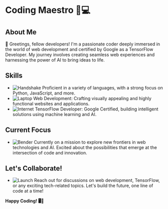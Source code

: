 # Coding Maestro 🚀💻

## About Me
👋 Greetings, fellow developers! I'm a passionate coder deeply immersed in the world of web development and certified by Google as a TensorFlow Developer. My journey involves creating seamless web experiences and harnessing the power of AI to bring ideas to life.

## Skills
- ![Handshake](https://img.icons8.com/wired/48/4a90e2/handshake.png) Proficient in a variety of languages, with a strong focus on Python, JavaScript, and more.
- ![Laptop](https://img.icons8.com/wired/48/4a90e2/laptop.png) Web Development: Crafting visually appealing and highly functional websites and applications.
- ![Internet](https://img.icons8.com/wired/48/4a90e2/internet.png) TensorFlow Developer: Google Certified, building intelligent solutions using machine learning and AI.

## Current Focus
- ![Bender](https://img.icons8.com/wired/48/4a90e2/futurama-bender.png) Currently on a mission to explore new frontiers in web technologies and AI. Excited about the possibilities that emerge at the intersection of code and innovation.

## Let's Collaborate!
- ![Launch](https://img.icons8.com/wired/48/4a90e2/launch.png) Reach out for discussions on web development, TensorFlow, or any exciting tech-related topics. Let's build the future, one line of code at a time!

**Happy Coding! 🖥️🌟**
